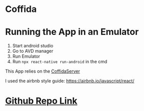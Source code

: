 # Coffida

# Running the App in an Emulator

1. Start android studio
2. Go to AVD manager
3. Run Emulator
4. Run `npx react-native run-android` in the cmd

This App relies on the [CoffidaServer](https://github.com/ash-williams/coffida_server)

I used the airbnb style guide: https://airbnb.io/javascript/react/

# [Github Repo Link](https://github.com/b111123b/MobileDevCSWRK)
